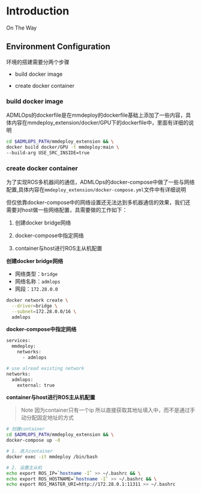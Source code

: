 # Introduction

On The Way

## Environment Configuration

环境的搭建需要分两个步骤

* build docker image 

* create docker container

### build docker image

ADMLOps的dockerfile是在mmdeploy的dockerfile基础上添加了一些内容，具体内容在mmdeploy_extension/docker/GPU下的dockerfile中，里面有详细的说明

```bash
cd $ADMLOPS_PATH/mmdeploy_extension && \
docker build docker/GPU -t mmdeploy:main \
--build-arg USE_SRC_INSIDE=true 
```

### create docker container

为了实现ROS多机器间的通信，ADMLOps的docker-compose中做了一些与网络配置,具体内容在`mmdeploy_extension/docker-compose.yml`文件中有详细说明

但仅依靠docker-compose中的网络设置还无法达到多机器通信的效果，我们还需要对host做一些网络配置，具需要做的工作如下：

1. 创建docker bridge网络

2. docker-compose中指定网络

3. container与host进行ROS主从机配置

**创建docker bridge网络**

- 网络类型：`bridge`
- 网络名称：`admlops`
- 网段：`172.28.0.0`

```bash
docker network create \
  --driver=bridge \
  --subnet=172.28.0.0/16 \
  admlops
```

**docker-compose中指定网络**

```bash
services:
  mmdeploy:
    networks:
      - admlops

# use alread existing network
networks:
  admlops:
    external: true
```

**container与host进行ROS主从机配置**

> Note 因为container只有一个ip 所以直接获取其地址填入中，而不是通过手动分配固定地址的方式

```bash
# 创建container
cd $ADMLOPS_PATH/mmdeploy_extension && \
docker-compose up -d 

# 1. 进入container
docker exec -it mmdeploy /bin/bash

# 2. 设置主从机
echo export ROS_IP=`hostname -I` >> ~/.bashrc && \
echo export ROS_HOSTNAME=`hostname -I` >> ~/.bashrc && \
echo export ROS_MASTER_URI=http://172.28.0.1:11311 >> ~/.bashrc
```